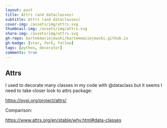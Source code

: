 ```yaml
---
layout: post
title: Attrs (and dataclasses)
subtitle: Attrs (and dataclasses)
cover-img: /assets/img/attrs.svg
thumbnail-img: /assets/img/attrs.svg
share-img: /assets/img/attrs.svg
gh-repo: bartekmaciejewski/bartekmaciejewski.github.io
gh-badge: [star, fork, follow]
tags: [python, decorator]
comments: true
---
```


## Attrs

I used to decorate many classes in my code with @dataclass but it seems I need to take closer look to attrs package:

https://pypi.org/project/attrs/

Comparison:

https://www.attrs.org/en/stable/why.html#data-classes

